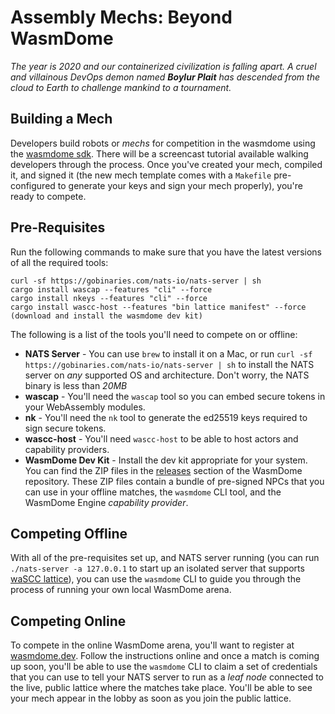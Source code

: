 # Assembly Mechs: Beyond WasmDome

_The year is 2020 and our containerized civilization is falling apart. A cruel and villainous DevOps demon named **Boylur Plait** has descended from the cloud to Earth to challenge mankind to a tournament._

## Building a Mech

Developers build robots or _mechs_ for competition in the wasmdome using the [wasmdome sdk](https://docs.rs/wasmdome-mech-sdk). There will be a screencast tutorial available walking developers through the process. Once you've created your mech, compiled it, and signed it (the new mech template comes with a `Makefile` pre-configured to generate your keys and sign your mech properly), you're ready to compete.

## Pre-Requisites

Run the following commands to make sure that you have the latest versions of all the required tools:
```
curl -sf https://gobinaries.com/nats-io/nats-server | sh
cargo install wascap --features "cli" --force
cargo install nkeys --features "cli" --force
cargo install wascc-host --features "bin lattice manifest" --force
(download and install the wasmdome dev kit)
```

The following is a list of the tools you'll need to compete on or offline:

* **NATS Server** - You can use `brew` to install it on a Mac, or run `curl -sf https://gobinaries.com/nats-io/nats-server | sh` to install the NATS server on _any_ supported OS and architecture. Don't worry, the NATS binary is less than _20MB_
* **wascap** - You'll need the `wascap` tool so you can embed secure tokens in your WebAssembly modules.
* **nk** - You'll need the `nk` tool to generate the ed25519 keys required to sign secure tokens. 
* **wascc-host** - You'll need `wascc-host` to be able to host actors and capability providers. 
* **WasmDome Dev Kit** - Install the dev kit appropriate for your system. You can find the ZIP files in the [releases](https://github.com/wascc/wasmdome/releases) section of the WasmDome repository. These ZIP files contain a bundle of pre-signed NPCs that you can use in your offline matches, the `wasmdome` CLI tool, and the WasmDome Engine _capability provider_.

## Competing Offline

With all of the pre-requisites set up, and NATS server running (you can run `./nats-server -a 127.0.0.1` to start up an isolated server that supports [waSCC lattice](https://wascc.dev/docs/lattice/overview/)), you can use the `wasmdome` CLI to guide you through the process of running your own local WasmDome arena.

## Competing Online

To compete in the online WasmDome arena, you'll want to register at [wasmdome.dev](https://wasmdome.dev). Follow the instructions online and once a match is coming up soon, you'll be able to use the `wasmdome` CLI to claim a set of credentials that you can use to tell your NATS server to run as a _leaf node_ connected to the live, public lattice where the matches take place. You'll be able to see your mech appear in the lobby as soon as you join the public lattice.


